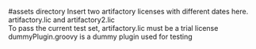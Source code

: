 #assets directory
Insert two artifactory licenses with different dates here.  artifactory.lic and artifactory2.lic  
To pass the current test set, artifactory.lic must be a trial license
dummyPlugin.groovy is a dummy plugin used for testing
